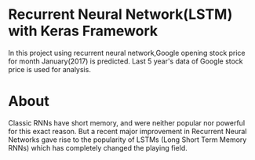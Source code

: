 # Recurrent Neural Network(LSTM)  with Keras Framework
In this project using recurrent neural network,Google opening stock price for month January(2017) is predicted.
Last 5 year's data of Google stock price is used for analysis.

# About
Classic RNNs have short memory, and were neither popular nor powerful for this exact reason. But a recent major improvement in Recurrent Neural Networks gave rise to the popularity of LSTMs (Long Short Term Memory RNNs) which has completely changed the playing field.
